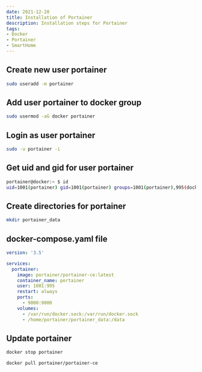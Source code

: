 ```yaml
---
date: 2021-12-28
title: Installation of Portainer
description: Installation steps for Portainer
tags: 
- Docker
- Portainer
- SmartHome
---
```


## Create new user portainer

~~~bash
sudo useradd -m portainer
~~~

## Add user portainer to docker group

~~~bash
sudo usermod -aG docker portainer
~~~

## Login as user portainer

~~~bash
sudo -u portainer -i
~~~

## Get uid and gid for user portainer

~~~bash
portainer@docker:~ $ id
uid=1001(portainer) gid=1001(portainer) groups=1001(portainer),995(docker)
~~~

## Create directories for portainer

~~~bash
mkdir portainer_data
~~~

## docker-compose.yaml file

~~~yaml
version: '3.5'

services:
  portainer:
    image: portainer/portainer-ce:latest
    container_name: portainer
    user: 1001:995
    restart: always
    ports:
      - 9000:9000
    volumes:
      - /var/run/docker.sock:/var/run/docker.sock
      - /home/portainer/portainer_data:/data
~~~

## Update portainer

~~~bash
docker stop portainer

docker pull portainer/portainer-ce
~~~
